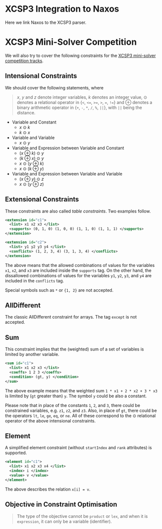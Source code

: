 # XCSP3 Integration to Naxos

Here we link Naxos to the XCSP3 parser.


# XCSP3 Mini-Solver Competition

We will also try to cover the following constraints for the
[XCSP3 mini-solver competition
tracks](http://xcsp.org/competition).

## Intensional Constraints

We should cover the following statements, where

> _x_, _y_ and _z_ denote integer variables, _k_ denotes an
> integer value, ⊙ denotes a relational operator in {`<`,
> `<=`, `>=`, `>`, `=`, `!=`} and ⊕ denotes a binary
> arithmetic operator in {`+`, `-`, `*`, `/`, `%`, `||`},
> with `||` being the distance.

 + Variable and Constant
    - _x_ ⊙ _k_
    - _k_ ⊙ _x_
 + Variable and Variable
    - _x_ ⊙ _y_
 + Variable and Expression between Variable and Constant
    - (_x_ ⊕ _k_) ⊙ _y_
    - (_k_ ⊕ _x_) ⊙ _y_
    - _x_ ⊙ (_y_ ⊕ _k_)
    - _x_ ⊙ (_k_ ⊕ _y_)
 + Variable and Expression between Variable and Variable
    - (_x_ ⊕ _y_) ⊙ _z_
    - _x_ ⊙ (_y_ ⊕ _z_)

## Extensional Constraints

These constraints are also called _table constraints_. Two
examples follow.

```xml
<extension id="c1">
  <list> x1 x2 x3 </list>
  <supports> (0, 1, 0) (1, 0, 0) (1, 1, 0) (1, 1, 1) </supports>
</extension>
```

```xml
<extension id="c2">
  <list> y1 y2 y3 y4 </list>
  <conflicts> (1, 2, 3, 4) (3, 1, 3, 4) </conflicts>
</extension>
```

The above means that the allowed combinations of values for
the variables `x1`, `x2`, and `x3` are included inside the
`supports` tag. On the other hand, the dissallowed
combinations of values for the variables `y1`, `y2`, `y3`,
and `y4` are included in the `conflicts` tag.

Special symbols such as `*` or `{1, 2}` are not accepted.

## AllDifferent

The classic AllDifferent constraint for arrays. The tag
`except` is not accepted.

## Sum

This constraint implies that the (weighted) sum of a set of
variables is limited by another variable.

```xml
<sum id="c1">
  <list> x1 x2 x3 </list>
  <coeffs> 1 2 3 </coeffs>
  <condition> (gt, y) </condition>
</sum>
```

The above example means that the weighted sum `1 * x1 + 2 *
x2 + 3 * x3` is limited by (`gt` greater than) `y`. The
symbol `y` could be also a constant.

Please note that in place of the constants `1`, `2`, and
`3`, there could be constrained variables, e.g. `z1`, `z2`,
and `z3`. Also, in place of `gt`, there could be the
operators `lt`, `le`, `ge`, `eq`, or `ne`. All of these
correspond to the ⊙ relational operator of the above
intensional constraints.

## Element

A simplified element constraint (without `startIndex` and `rank` attributes) is supported.

```xml
<element id="c1">
  <list> x1 x2 x3 x4 </list>
  <index> i </index>
  <value> v </value>
</element>
```

The above describes the relation `x[i] = v`.

## Objective in Constraint Optimisation

> The type of the objective cannot be `product` or `lex`,
> and when it is `expression`, it can only be a variable
> (identifier).
